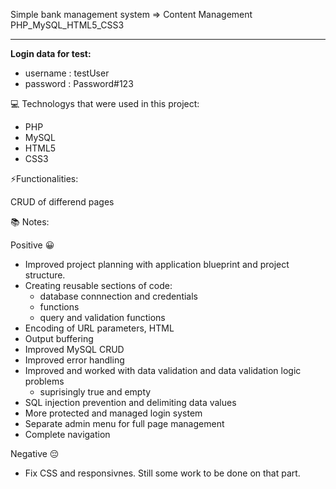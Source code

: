 Simple bank management system => Content Management
PHP_MySQL_HTML5_CSS3

---

**Login data for test:**  
 - username :  testUser
 - password :  Password#123

💻 Technologys that were used in this project:

- PHP
- MySQL
- HTML5
- CSS3

⚡Functionalities:

CRUD of differend pages

📚 Notes:

Positive 😀

- Improved project planning with application blueprint and project structure.
- Creating reusable sections of code:
  - database connnection and credentials
  - functions
  - query and validation functions
- Encoding of URL parameters, HTML
- Output buffering
- Improved MySQL CRUD
- Improved error handling
- Improved and worked with data validation and data validation logic problems
  - suprisingly true and empty
- SQL injection prevention and delimiting data values
- More protected and managed login system
- Separate admin menu for full page management
- Complete navigation

Negative 😔
  - Fix CSS and responsivnes. Still some work to be done on that part.

